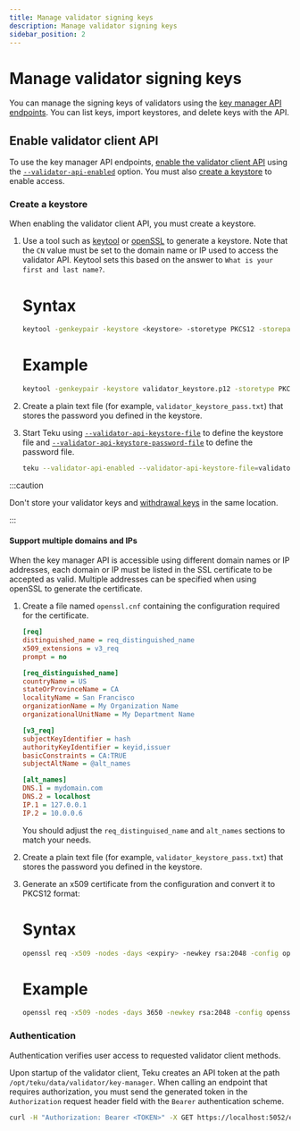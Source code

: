 ```yaml
---
title: Manage validator signing keys
description: Manage validator signing keys
sidebar_position: 2
---
```


# Manage validator signing keys

You can manage the signing keys of validators using the
[key manager API endpoints](https://ethereum.github.io/keymanager-APIs/).
You can list keys, import keystores, and delete keys with the API.

## Enable validator client API

To use the key manager API endpoints,
[enable the validator client API](../../Reference/Rest_API/Rest.md#enable-the-validator-client-api)
using the [`--validator-api-enabled`](../../Reference/CLI/CLI-Syntax.md#validator-api-enabled)
option.
You must also [create a keystore](#create-a-keystore) to enable access.

### Create a keystore

When enabling the validator client API, you must create a keystore.

1. Use a tool such as
    [keytool](https://docs.oracle.com/javase/6/docs/technotes/tools/solaris/keytool.html)
    or [openSSL](https://www.openssl.org/) to generate a keystore.
    Note that the `CN` value must be set to the domain name or IP used to access
    the validator API.
    Keytool sets this based on the answer to `What is your first and last name?`.

    <!--tabs-->

    # Syntax

    ```bash
    keytool -genkeypair -keystore <keystore> -storetype PKCS12 -storepass <password>
    ```

    # Example

    ```bash
    keytool -genkeypair -keystore validator_keystore.p12 -storetype PKCS12 -storepass changeit
    ```

    <!--/tabs-->

2. Create a plain text file (for example, `validator_keystore_pass.txt`) that
    stores the password you defined in the keystore.

3. Start Teku using
    [`--validator-api-keystore-file`](../../Reference/CLI/CLI-Syntax.md#validator-api-keystore-file)
    to define the keystore file and
    [`--validator-api-keystore-password-file`](../../Reference/CLI/CLI-Syntax.md#validator-api-keystore-password-file)
    to define the password file.

    ```bash title="Example"
    teku --validator-api-enabled --validator-api-keystore-file=validator_keystore.p12 --validator-api-keystore-password-file=validator_keystore_pass.txt
    ```

:::caution

Don't store your validator keys and
[withdrawal keys](../../Concepts/Withdrawals.md#withdrawal-keys) in the same
location.

:::

#### Support multiple domains and IPs

When the key manager API is accessible using different domain names or IP
addresses, each domain or IP must be listed in the SSL certificate to be
accepted as valid.
Multiple addresses can be specified when using openSSL to generate the certificate.

1. Create a file named `openssl.cnf` containing the configuration required for
    the certificate.

    ```ini title="openssl.cnf"
    [req]
    distinguished_name = req_distinguished_name
    x509_extensions = v3_req
    prompt = no

    [req_distinguished_name]
    countryName = US
    stateOrProvinceName = CA
    localityName = San Francisco
    organizationName = My Organization Name
    organizationalUnitName = My Department Name

    [v3_req]
    subjectKeyIdentifier = hash
    authorityKeyIdentifier = keyid,issuer
    basicConstraints = CA:TRUE
    subjectAltName = @alt_names

    [alt_names]
    DNS.1 = mydomain.com
    DNS.2 = localhost
    IP.1 = 127.0.0.1
    IP.2 = 10.0.0.6
    ```

    You should adjust the `req_distinguised_name` and `alt_names` sections to
    match your needs.

2. Create a plain text file (for example, `validator_keystore_pass.txt`) that
    stores the password you defined in the keystore.

3. Generate an x509 certificate from the configuration and convert it to PKCS12
    format:

    <!--tabs-->

    # Syntax

    ```bash
    openssl req -x509 -nodes -days <expiry> -newkey rsa:2048 -config openssl.cnf | openssl pkcs12 -export -out <keystore> -passout file:<password-file>
    ```

    # Example

    ```bash
    openssl req -x509 -nodes -days 3650 -newkey rsa:2048 -config openssl.cnf | openssl pkcs12 -export -out validator_keystore.p12 -passout file:validator_keystore_pass.txt
    ```

    <!--/tabs-->

### Authentication

Authentication verifies user access to requested validator client methods.

Upon startup of the validator client, Teku creates an API token at the path
`/opt/teku/data/validator/key-manager`.
When calling an endpoint that requires authorization, you must send the
generated token in the `Authorization` request header field with the `Bearer`
authentication scheme.

```bash title="Example"
curl -H "Authorization: Bearer <TOKEN>" -X GET https://localhost:5052/eth/v1/keystores
```
